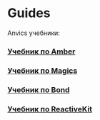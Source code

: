 # Guides
Anvics учебники:

### [Учебник по Amber](Amber.md)

### [Учебник по Magics](Magics.md)

### [Учебник по Bond](Bond.md)

### [Учебник по ReactiveKit](ReactiveKit.md)